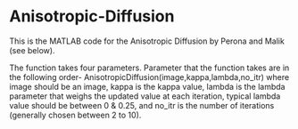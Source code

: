 # Anisotropic-Diffusion
This is the MATLAB code for the Anisotropic Diffusion by Perona and Malik (see below).

The function takes four parameters. Parameter that the function takes are in the following order-
AnisotropicDiffusion(image,kappa,lambda,no_itr)
where image should be an image,
kappa is the kappa value,
lambda is the lambda parameter that weighs the updated value at each iteration,
typical lambda value should be between 0 & 0.25,
and no_itr is the number of iterations (generally chosen between 2 to 10).

